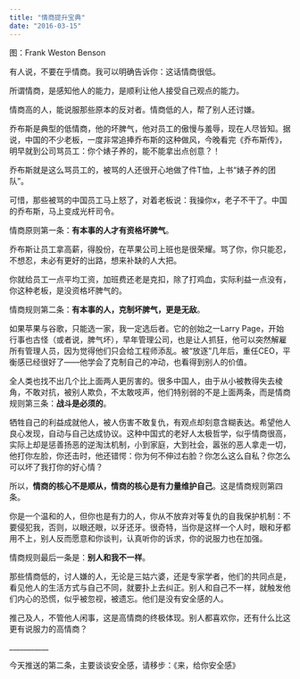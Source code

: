 ```yaml
---
title: "情商提升宝典"
date: "2016-03-15"
---
```


图：Frank Weston Benson

有人说，不要在乎情商。我可以明确告诉你：这话情商很低。  

所谓情商，是感知他人的能力，是顺利让他人接受自己观点的能力。

情商高的人，能说服那些原本的反对者。情商低的人，帮了别人还讨嫌。

乔布斯是典型的低情商，他的坏脾气，他对员工的傲慢与羞辱，现在人尽皆知。据说，中国的不少老板，一度非常追捧乔布斯的这种做风，今晚看完《乔布斯传》，明早就到公司骂员工：你个婊子养的，能不能拿出点创意？！

乔布斯就是这么骂员工的，被骂的人还很开心地做了件T恤，上书“婊子养的团队”。

可惜，那些被骂的中国员工马上怒了，对着老板说：我操你x，老子不干了。中国的乔布斯，马上变成光杆司令。

情商原则第一条：**有本事的人才有资格坏脾气**。

乔布斯让员工拿高薪，得股份，在苹果公司上班也是很荣耀。骂了你，你只能忍，不想忍，未必有更好的出路，想来补缺的人大把。

你就给员工一点平均工资，加班费还老是克扣，除了打鸡血，实际利益一点没有，你这种老板，是没资格坏脾气的。

情商规则第二条：**有本事的人，克制坏脾气，更是无敌**。

如果苹果与谷歌，只能选一家，我一定选后者。它的创始之一Larry Page，开始行事也古怪（或者说，脾气坏），早年管理公司，也是让人抓狂，他可以突然解雇所有管理人员，因为觉得他们只会给工程师添乱。被“放逐”几年后，重任CEO，平衡感已经很好了——他学会了克制自己的冲动，也看得到别人的价值。

全人类也找不出几个比上面两人更厉害的。很多中国人，由于从小被教得失去棱角，不敢对抗，被别人欺负，不太敢吱声，他们特别弱的不是上面两条，而是情商规则第三条：**战斗是必须的**。

牺牲自己的利益成就他人，被人伤害不敢复仇，有观点却刻意含糊表达。希望他人良心发现，自动与自己达成协议。这种中国式的老好人太极哲学，似乎情商很高，实际上却是惩善扬恶的逆淘汰机制，小到家庭，大到社会，嚣张的恶人拿走一切，他打你左脸，你还击时，他还错愕：你为何不伸过右脸？你怎么这么自私？你怎么可以坏了我打你的好心情？

所以，**情商的核心不是顺从，情商的核心是有力量维护自己**。这是情商规则第四条。

你是一个温和的人，但你也是有力的人，你从不放弃对等复仇的自我保护机制：不要侵犯我，否则，以眼还眼，以牙还牙。很奇特，当你是这样一个人时，眼和牙都用不上，别人反而愿意和你谈判，认真听你的诉求，你的说服力也在加强。

情商规则最后一条是：**别人和我不一样**。

那些情商低的，讨人嫌的人，无论是三姑六婆，还是专家学者，他们的共同点是，看见他人的生活方式与自己不同，就要扑上去纠正。别人和自己不一样，就触发他们内心的恐慌，似乎被忽视，被遗忘。他们是没有安全感的人。

推己及人，不管他人闲事，这是高情商的终极体现。别人都喜欢你，还有什么比这更有说服力的高情商？

\_\_\_\_\_\_\_\_\_\_\_

今天推送的第二条，主要谈谈安全感，请移步：《来，给你安全感》
